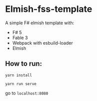 # Elmish-fss-template

A simple F# elmish template with:

- F# 5
- Fable 3
- Webpack with esbuild-loader
- Elmish

## How to run:
```
yarn install

yarn run serve
```

go to `localhost:8080`
